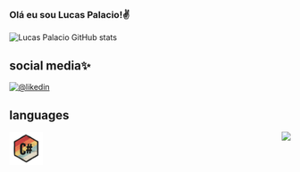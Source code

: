  ### Olá eu sou Lucas Palacio!✌️
 ![Lucas Palacio GitHub stats](https://github-readme-stats.vercel.app/api?username=LucasPalacio&show_icons=true&theme=dracula)

## social media✨

[![@likedin](https://img.shields.io/badge/LinkedIn-0077B5?style=for-the-badge&logo=linkedin&logoColor=white)](https://www.linkedin.com/in/lucas-palacio-918b52361/)
##
## languages
<ul></ul>  
<a><img height=60 align="center" src="c.png"</a>
<a href="https://github.com/LucasPalacio/convoychat">
  <img height=100 align="right" src="https://github-readme-stats.vercel.app/api/top-langs?username=LucasPalacio&layout=compact&langs_count=8&card_width=320" />
</a>
